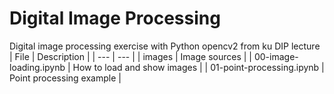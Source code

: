 # Digital Image Processing
Digital image processing exercise with Python opencv2 from ku DIP lecture
| File | Description |
| --- | --- |
| images | Image sources |
| 00-image-loading.ipynb | How to load and show images |
| 01-point-processing.ipynb | Point processing example |